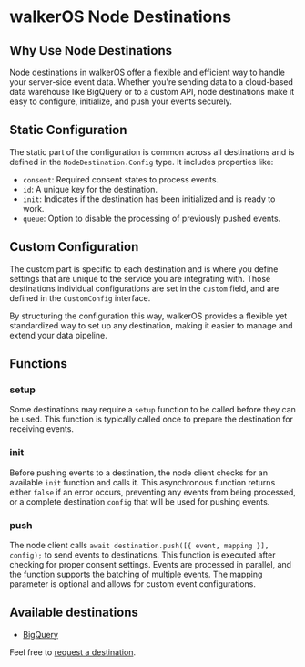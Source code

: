 # walkerOS Node Destinations

## Why Use Node Destinations

Node destinations in walkerOS offer a flexible and efficient way to handle your server-side event data. Whether you're sending data to a cloud-based data warehouse like BigQuery or to a custom API, node destinations make it easy to configure, initialize, and push your events securely.

## Static Configuration

The static part of the configuration is common across all destinations and is defined in the `NodeDestination.Config` type. It includes properties like:

- `consent`: Required consent states to process events.
- `id`: A unique key for the destination.
- `init`: Indicates if the destination has been initialized and is ready to work.
- `queue`: Option to disable the processing of previously pushed events.

## Custom Configuration

The custom part is specific to each destination and is where you define settings that are unique to the service you are integrating with. Those destinations individual configurations are set in the `custom` field, and are defined in the `CustomConfig` interface.

By structuring the configuration this way, walkerOS provides a flexible yet standardized way to set up any destination, making it easier to manage and extend your data pipeline.

## Functions

### setup

Some destinations may require a `setup` function to be called before they can be used. This function is typically called once to prepare the destination for receiving events.

### init

Before pushing events to a destination, the node client checks for an available `init` function and calls it. This asynchronous function returns either `false` if an error occurs, preventing any events from being processed, or a complete destination `config` that will be used for pushing events.

### push

The node client calls `await destination.push([{ event, mapping }], config);` to send events to destinations. This function is executed after checking for proper consent settings. Events are processed in parallel, and the function supports the batching of multiple events. The mapping parameter is optional and allows for custom event configurations.

## Available destinations

- [BigQuery](./bigquery/)

Feel free to [request a destination](https://github.com/elbwalker/walker.js/issues/new).
